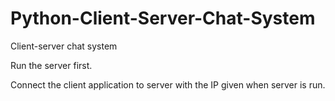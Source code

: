 # Python-Client-Server-Chat-System
Client-server chat system

Run the server first.

Connect the client application to server with the IP given when server is run.
